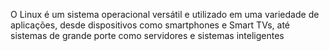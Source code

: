 O Linux é um sistema operacional versátil e utilizado em uma variedade de aplicações, desde dispositivos como smartphones e Smart TVs, até sistemas de grande porte como servidores e sistemas inteligentes